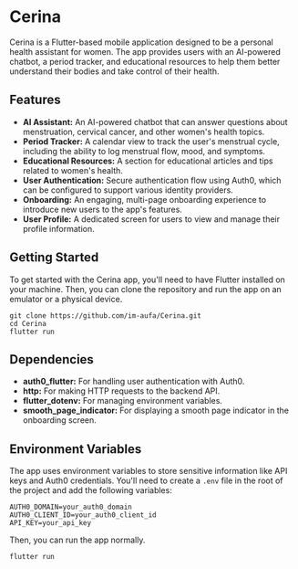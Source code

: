 # Cerina

Cerina is a Flutter-based mobile application designed to be a personal health assistant for women. The app provides users with an AI-powered chatbot, a period tracker, and educational resources to help them better understand their bodies and take control of their health.

## Features

- **AI Assistant:** An AI-powered chatbot that can answer questions about menstruation, cervical cancer, and other women's health topics.
- **Period Tracker:** A calendar view to track the user's menstrual cycle, including the ability to log menstrual flow, mood, and symptoms.
- **Educational Resources:** A section for educational articles and tips related to women's health.
- **User Authentication:** Secure authentication flow using Auth0, which can be configured to support various identity providers.
- **Onboarding:** An engaging, multi-page onboarding experience to introduce new users to the app's features.
- **User Profile:** A dedicated screen for users to view and manage their profile information.

## Getting Started

To get started with the Cerina app, you'll need to have Flutter installed on your machine. Then, you can clone the repository and run the app on an emulator or a physical device.

```
git clone https://github.com/im-aufa/Cerina.git
cd Cerina
flutter run
```

## Dependencies

- **auth0_flutter:** For handling user authentication with Auth0.
- **http:** For making HTTP requests to the backend API.
- **flutter_dotenv:** For managing environment variables.
- **smooth_page_indicator:** For displaying a smooth page indicator in the onboarding screen.

## Environment Variables

The app uses environment variables to store sensitive information like API keys and Auth0 credentials. You'll need to create a `.env` file in the root of the project and add the following variables:

```
AUTH0_DOMAIN=your_auth0_domain
AUTH0_CLIENT_ID=your_auth0_client_id
API_KEY=your_api_key
```

Then, you can run the app normally.

```
flutter run
```
